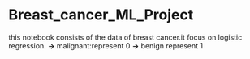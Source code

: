 # Breast_cancer_ML_Project
this notebook consists of the data of breast cancer.it focus on logistic regression. 
**->** malignant:represent 0
**->** benign represent 1
